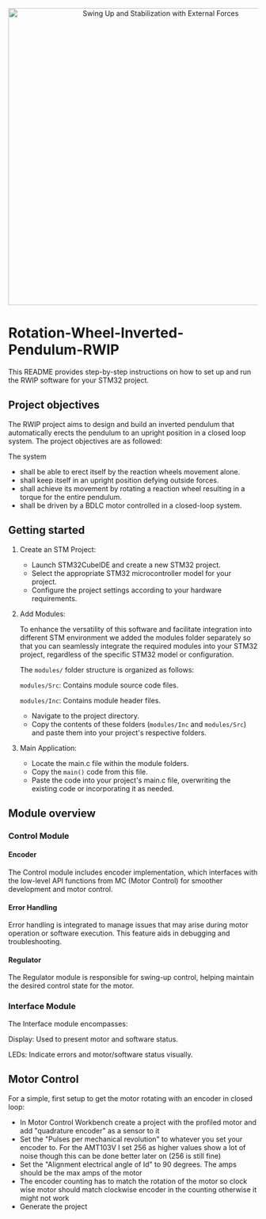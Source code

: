 
<div align="center">
  <a href="http://www.youtube.com/watch?v=k0FuAN_W_Ps" target="_blank">
    <img src="https://github.com/GhassenJamoussi99/Rotation-Wheel-Inverted-Pendulum-RWIP/blob/main/docs/figures/rwip.gif" width="600" alt="Swing Up and Stabilization with External Forces">
  </a>
</div>

# Rotation-Wheel-Inverted-Pendulum-RWIP
This README provides step-by-step instructions on how to set up and run the RWIP software for your STM32 project.


## Project objectives

The RWIP project aims to design and build an inverted pendulum that automatically erects the pendulum to an upright position in a closed loop system. The project objectives are as followed:

The system
* shall be able to erect itself by the reaction wheels movement alone.
* shall keep itself in an upright position defying outside forces.
* shall achieve its movement by rotating a reaction wheel resulting in a torque for the entire pendulum.
* shall be driven by a BDLC motor controlled in a closed-loop system.

## Getting started

1. Create an STM Project:
    * Launch STM32CubeIDE and create a new STM32 project.
    * Select the appropriate STM32 microcontroller model for your project.
    * Configure the project settings according to your hardware requirements.

2. Add Modules:

    To enhance the versatility of this software and facilitate integration into different STM environment we added the modules folder separately so that you can seamlessly integrate the required modules into your STM32 project, regardless of the specific STM32 model or configuration.

    The `modules/` folder structure is organized as follows:

    `modules/Src`: Contains module source code files.

    `modules/Inc`: Contains module header files.

    * Navigate to the project directory.
    * Copy the contents of these folders (`modules/Inc` and `modules/Src`) and paste them into your project's respective folders.

3. Main Application:
    * Locate the main.c file within the module folders.
    * Copy the `main()` code from this file.
    * Paste the code into your project's main.c file, overwriting the existing code or incorporating it as needed.

## Module overview

### Control Module
#### Encoder 

The Control module includes encoder implementation, which interfaces with the low-level API functions from MC (Motor Control) for smoother development and motor control.

#### Error Handling

Error handling is integrated to manage issues that may arise during motor operation or software execution. This feature aids in debugging and troubleshooting.

#### Regulator

The Regulator module is responsible for swing-up control, helping maintain the desired control state for the motor.

### Interface Module
The Interface module encompasses:

Display: Used to present motor and software status.

LEDs: Indicate errors and motor/software status visually.


## Motor Control 

For a simple, first setup to get the motor rotating with an encoder in closed loop:

- In Motor Control Workbench create a project with the profiled motor and add "quadrature encoder" as a sensor to it
- Set the "Pulses per mechanical revolution" to whatever you set your encoder to. For the AMT103V I set 256 as higher values show a lot of noise though this can be done better later on (256 is still fine)
- Set the "Alignment electrical angle of Id" to 90 degrees. The amps should be the max amps of the motor
- The encoder counting has to match the rotation of the motor so clock wise motor should match clockwise encoder in the counting otherwise it might not work
- Generate the project
